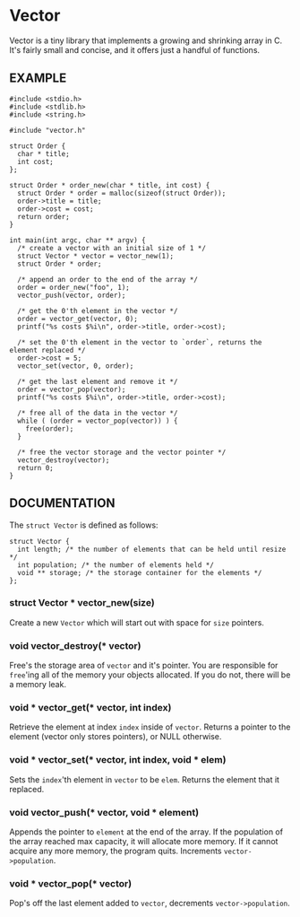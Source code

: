 # Vector

Vector is a tiny library that implements a growing and shrinking array in C. It's fairly small and concise, and it offers just a handful of functions.

## EXAMPLE

    #include <stdio.h>
    #include <stdlib.h>
    #include <string.h>

    #include "vector.h"

    struct Order {
      char * title;
      int cost;
    };

    struct Order * order_new(char * title, int cost) {
      struct Order * order = malloc(sizeof(struct Order));
      order->title = title;
      order->cost = cost;
      return order;
    }

    int main(int argc, char ** argv) {
      /* create a vector with an initial size of 1 */
      struct Vector * vector = vector_new(1);
      struct Order * order;

      /* append an order to the end of the array */
      order = order_new("foo", 1);
      vector_push(vector, order);

      /* get the 0'th element in the vector */
      order = vector_get(vector, 0);
      printf("%s costs $%i\n", order->title, order->cost);

      /* set the 0'th element in the vector to `order`, returns the element replaced */
      order->cost = 5;
      vector_set(vector, 0, order);

      /* get the last element and remove it */
      order = vector_pop(vector);
      printf("%s costs $%i\n", order->title, order->cost);

      /* free all of the data in the vector */
      while ( (order = vector_pop(vector)) ) {
        free(order);
      }

      /* free the vector storage and the vector pointer */
      vector_destroy(vector);
      return 0;
    }

## DOCUMENTATION

The `struct Vector` is defined as follows:

    struct Vector {
      int length; /* the number of elements that can be held until resize */
      int population; /* the number of elements held */
      void ** storage; /* the storage container for the elements */
    };

### struct Vector * vector\_new(size)

Create a new `Vector` which will start out with space for `size` pointers.

### void vector\_destroy(\* vector)

Free's the storage area of `vector` and it's pointer. You are responsible for `free`'ing all of the memory your objects allocated. If you do not, there will be a memory leak.

### void * vector\_get(\* vector, int index)

Retrieve the element at index `index` inside of `vector`. Returns a pointer to the element (vector only stores pointers), or NULL otherwise.

### void * vector\_set(\* vector, int index, void \* elem)

Sets the `index`'th element in `vector` to be `elem`. Returns the element that it replaced.

### void vector\_push(\* vector, void \* element)

Appends the pointer to `element` at the end of the array. If the population of the array reached max capacity, it will allocate more memory. If it cannot acquire any more memory, the program quits. Increments `vector->population`.

### void * vector_pop(\* vector)

Pop's off the last element added to `vector`, decrements `vector->population`.
